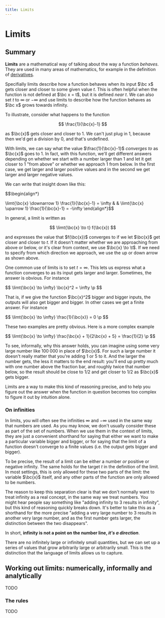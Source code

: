 ```yaml
---
title: Limits
---
```


# Limits

## Summary

**Limits** are a mathematical way of talking about the way a function _behaves_. They are used in many areas of mathematics, for example in the definition of [derivatives](/derivatives).

Specifially limits describe how a function behaves when its input $\bc x$ gets closer and closer to some given value $t$. This is often helpful when the function is not defined at $\bc x = t$, but it is defined _near_ $t$. We can also set $t$ to $\infty$ or $-\infty$ and use limits to describe how the function behaves as $\bc x$ grows towards infinity.

To illustrate, consider what happens to the function 

$$
\frac{1}{\bc{x}-1}
$$

as $\bc{x}$ gets closer and closer to $1$. We can't just plug in $1$, because then we'd get a division by $0$, and that's undefined.

<!-- 
<aside>The reason we leave operations like $\bc{x}/0$ undefined and disallow them is that it depends on the context what a good value for them would be. We are usually very happy to just define things in a way that makes sense. For instance for $\bc{x}^0$, it doesn't follow from the definition what this should be, but it makes sense in all contexts to define it as $1$. For $\bc{x}/0$ there is not one value that always makes sense. This is why we leave it undefined, and use limits.
</aside>
 -->

With limits, we can say what the value $\frac{1}{\bc{x}-1}$ _converges to_ as $\bc{x}$ goes to $1$. In fact, with this function, we'll get different answers depending on whether we start with a number larger than 1 and let it get closer to 1 "from above" or whether we approach 1 from below. In the first case, we get larger and larger positive values and in the second we get larger and larger negative values.

We can write that insight down like this:

<p>$$\begin{align*}

\limt{\bc{x} \downarrow 1} \frac{1}{\bc{x}-1} = \infty & & \limt{\bc{x} \uparrow 1} \frac{1}{\bc{x}-1} = -\infty
\end{align*}$$</p>

In general, a limit is written as 

$$
\limt{\bc{x} \to t} f(\bc{x})
$$

and expresses the value that $f(\bc{x})$ converges to if we let $\bc{x}$ get closer and closer to $t$. If it doesn't matter whether we are approaching from above or below, or it's clear from context, we use $\bc{x} \to \t$. If we need to specify from which direction we approach, we use the up or down arrow as shown above. 

One common use of limits is to set $t = \infty$. This lets us express what a function converges to as its input gets larger and larger. Sometimes, the answer is obvious. For instance

<p>$$
\limt{\bc{x} \to \infty} \bc{x}^2 = \infty \p
$$</p>

That is, if we give the function $\bc{x}^2$ bigger and bigger inputs, the outputs will also get bigger and bigger. In other cases we get a finite answer. For instance

<p>$$
\limt{\bc{x} \to \infty} \frac{1}{\bc{x}} = 0 \p
$$</p> 

These two examples are pretty obvious. Here is a more complex example

<p>$$
\limt{\bc{x} \to \infty} \frac{\bc{x} + 1}{2\bc{x} + 5} = \frac{1}{2} \p
$$</p> 

To see, informally, why this answer holds, you can imagine using some very large number like $100\;000$ in place of $\bc{x}$. For such a large number it doesn't really matter that you're adding 1 or 5 to it. And the larger the number gets, the less it matters to the end result: you'll end up pretty much with one number above the fraction bar, and roughly twice that number below, so the result should be close to $1/2$ and get closer to $1/2$ as $\bc{x}$ gets bigger.

Limits are a way to make this kind of reasoning precise, and to help you figure out the answer when the function in question becomes too complex to figure it out by intuition alone.

### On infinities

In limits, you will often see the infinities $\infty$ and $-\infty$ used in the same way that numbers are used. As you may know, we don't usually consider these as part of the set of numbers. When we use them in the context of limits, they are just a convenient shorthand for saying that either we want to make a particular variable bigger and bigger, or for saying that the limit of a function doesn't converge to a finite values (i.e. the output gets bigger and bigger).

To be precise, the result of a limit can be either a number _or_ positive or negative infinity. The same holds for the target $t$ in the definition of the limit. In most settings, this is only allowed for these two parts of the limit: the variable $\bc{x}$ itself, and any other parts of the function are only allowed to be numbers.

The reason to keep this separation clear is that we don't normally want to treat infinity as a real concept, in the same way we treat numbers. You might hear people say something like "adding infinity to 3 results in infinity", but this kind of reasoning quickly breaks down. It's better to take this as a shorthand for the more precise "adding a very large number to 3 results in another very large number, and as the first number gets larger, the distinction between the two disappears".

In short, **infinity is not a point on the number line, _it's a direction_**. 

There are no infinitely large or infinitely small quantities, but we can set up a series of values that grow arbitrarily large or arbitrarily small. This is the distinction that the language of limits allows us to capture.

## Working out limits: numerically, informally and analytically

TODO

### The rules

TODO
